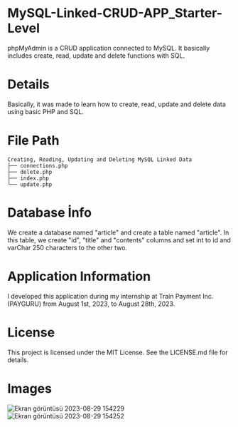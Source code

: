 # MySQL-Linked-CRUD-APP_Starter-Level
phpMyAdmin is a CRUD application connected to MySQL. It basically includes create, read, update and delete functions with SQL.
# Details
Basically, it was made to learn how to create, read, update and delete data using basic PHP and SQL.
# File Path
```
Creating, Reading, Updating and Deleting MySQL Linked Data
├── connections.php
├── delete.php
├── index.php
└── update.php
```
# Database İnfo
We create a database named "article" and create a table named "article".
In this table, we create "id", "title" and "contents" columns and set int to id and varChar 250 characters to the other two.
# Application Information
I developed this application during my internship at Train Payment Inc. (PAYGURU) from August 1st, 2023, to August 28th, 2023.
# License
This project is licensed under the MIT License. See the LICENSE.md file for details.
# Images
![Ekran görüntüsü 2023-08-29 154229](https://github.com/omerkilic-0/MySQL-Linked-CRUD-APP_Starter-Level/assets/123635257/15361368-707a-4dbe-bca5-d22b70b0934f)
![Ekran görüntüsü 2023-08-29 154252](https://github.com/omerkilic-0/MySQL-Linked-CRUD-APP_Starter-Level/assets/123635257/3d62e389-66d0-4802-9e36-28c31597972b)
